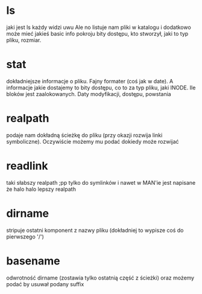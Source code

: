 # ls
jaki jest ls każdy widzi uwu
Ale no listuje nam pliki w katalogu i dodatkowo może mieć jakieś basic info pokroju bity dostępu, kto stworzył, jaki to typ pliku, rozmiar.
# stat
dokładniejsze informacje o pliku. Fajny formater (coś jak w date). A informacje jakie dostajemy to bity dostępu, co to za typ pliku, jaki INODE. Ile bloków jest zaalokowanych. Daty modyfikacji, dostępu, powstania
# realpath
podaje nam dokładną ścieżkę do pliku (przy okazji rozwija linki symboliczne). Oczywiście możemy mu podać dokiedy może rozwijać
# readlink 
taki słabszy realpath ;pp tylko do symlinków i nawet w MAN'ie jest napisane że halo halo lepszy realpath
# dirname
stripuje ostatni komponent z nazwy pliku
(dokładniej to wypisze coś do pierwszego '/')
# basename
odwrotność dirname (zostawia tylko ostatnią część z ścieżki) oraz możemy podać by usuwał podany suffix  
